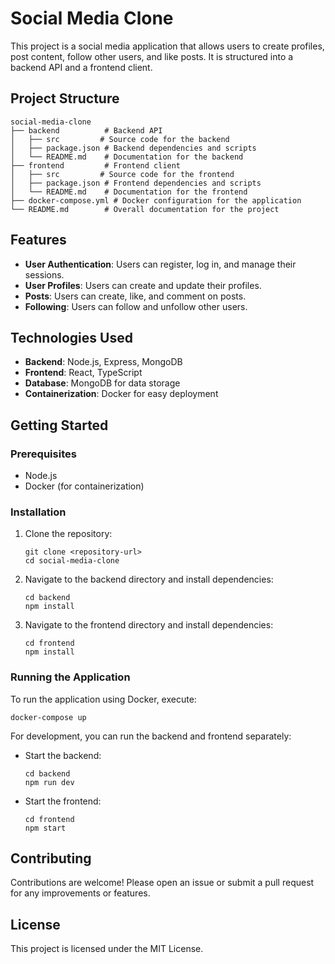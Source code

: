 # Social Media Clone

This project is a social media application that allows users to create profiles, post content, follow other users, and like posts. It is structured into a backend API and a frontend client.

## Project Structure

```
social-media-clone
├── backend          # Backend API
│   ├── src         # Source code for the backend
│   ├── package.json # Backend dependencies and scripts
│   └── README.md    # Documentation for the backend
├── frontend         # Frontend client
│   ├── src         # Source code for the frontend
│   ├── package.json # Frontend dependencies and scripts
│   └── README.md    # Documentation for the frontend
├── docker-compose.yml # Docker configuration for the application
└── README.md        # Overall documentation for the project
```

## Features

- **User Authentication**: Users can register, log in, and manage their sessions.
- **User Profiles**: Users can create and update their profiles.
- **Posts**: Users can create, like, and comment on posts.
- **Following**: Users can follow and unfollow other users.

## Technologies Used

- **Backend**: Node.js, Express, MongoDB
- **Frontend**: React, TypeScript
- **Database**: MongoDB for data storage
- **Containerization**: Docker for easy deployment

## Getting Started

### Prerequisites

- Node.js
- Docker (for containerization)

### Installation

1. Clone the repository:
   ```
   git clone <repository-url>
   cd social-media-clone
   ```

2. Navigate to the backend directory and install dependencies:
   ```
   cd backend
   npm install
   ```

3. Navigate to the frontend directory and install dependencies:
   ```
   cd frontend
   npm install
   ```

### Running the Application

To run the application using Docker, execute:
```
docker-compose up
```

For development, you can run the backend and frontend separately:

- Start the backend:
  ```
  cd backend
  npm run dev
  ```

- Start the frontend:
  ```
  cd frontend
  npm start
  ```

## Contributing

Contributions are welcome! Please open an issue or submit a pull request for any improvements or features.

## License

This project is licensed under the MIT License.